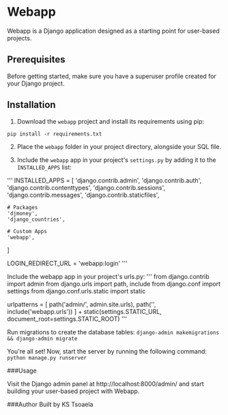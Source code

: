 # Webapp

Webapp is a Django application designed as a starting point for user-based projects.

## Prerequisites

Before getting started, make sure you have a superuser profile created for your Django project.

## Installation

1. Download the `webapp` project and install its requirements using pip:

`pip install -r requirements.txt`


2. Place the `webapp` folder in your project directory, alongside your SQL file.

3. Include the `webapp` app in your project's `settings.py` by adding it to the `INSTALLED_APPS` list:

'''
INSTALLED_APPS = [
    'django.contrib.admin',
    'django.contrib.auth',
    'django.contrib.contenttypes',
    'django.contrib.sessions',
    'django.contrib.messages',
    'django.contrib.staticfiles',
    
    # Packages
    'djmoney',
    'django_countries',

    # Custom Apps
    'webapp',
]

LOGIN_REDIRECT_URL = 'webapp:login'
'''



Include the webapp app in your project's urls.py:
'''
from django.contrib import admin
from django.urls import path, include
from django.conf import settings
from django.conf.urls.static import static

urlpatterns = [
    path('admin/', admin.site.urls),
    path('', include('webapp.urls'))
] + static(settings.STATIC_URL, document_root=settings.STATIC_ROOT)
'''

Run migrations to create the database tables:
`django-admin makemigrations && django-admin migrate`

You're all set! Now, start the server by running the following command:
`python manage.py runserver`


###Usage

Visit the Django admin panel at http://localhost:8000/admin/ and start building your user-based project with Webapp.

###Author
Built by KS Tsoaela